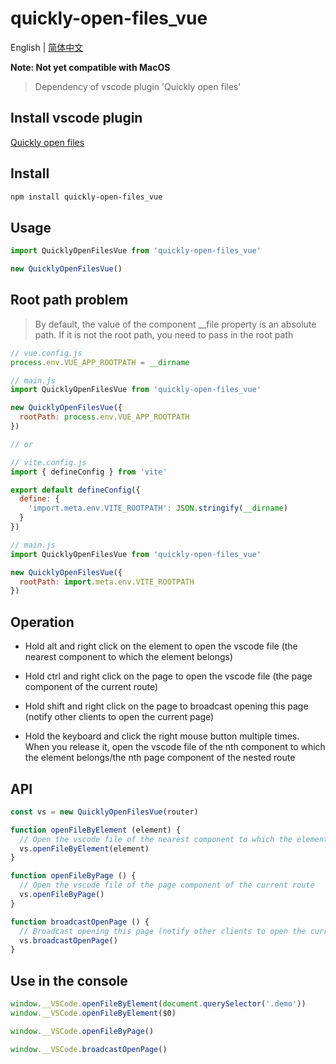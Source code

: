 # quickly-open-files_vue

English | [简体中文](./README.zh-CN.md)

**Note: Not yet compatible with MacOS**

> Dependency of vscode plugin 'Quickly open files'

## Install vscode plugin

[Quickly open files](https://marketplace.visualstudio.com/items?itemName=jian-qin.quickly-open-files)

## Install

```bash
npm install quickly-open-files_vue
```

## Usage

```javascript
import QuicklyOpenFilesVue from 'quickly-open-files_vue'

new QuicklyOpenFilesVue()
```

## Root path problem

> By default, the value of the component __file property is an absolute path. If it is not the root path, you need to pass in the root path

```javascript
// vue.config.js
process.env.VUE_APP_ROOTPATH = __dirname

// main.js
import QuicklyOpenFilesVue from 'quickly-open-files_vue'

new QuicklyOpenFilesVue({
  rootPath: process.env.VUE_APP_ROOTPATH
})

// or

// vite.config.js
import { defineConfig } from 'vite'

export default defineConfig({
  define: {
    'import.meta.env.VITE_ROOTPATH': JSON.stringify(__dirname)
  }
})

// main.js
import QuicklyOpenFilesVue from 'quickly-open-files_vue'

new QuicklyOpenFilesVue({
  rootPath: import.meta.env.VITE_ROOTPATH
})
```

## Operation

- Hold alt and right click on the element to open the vscode file (the nearest component to which the element belongs)

- Hold ctrl and right click on the page to open the vscode file (the page component of the current route)

- Hold shift and right click on the page to broadcast opening this page (notify other clients to open the current page)

- Hold the keyboard and click the right mouse button multiple times. When you release it, open the vscode file of the nth component to which the element belongs/the nth page component of the nested route

## API

```javascript
const vs = new QuicklyOpenFilesVue(router)

function openFileByElement (element) {
  // Open the vscode file of the nearest component to which the element belongs
  vs.openFileByElement(element)
}

function openFileByPage () {
  // Open the vscode file of the page component of the current route
  vs.openFileByPage()
}

function broadcastOpenPage () {
  // Broadcast opening this page (notify other clients to open the current page)
  vs.broadcastOpenPage()
}
```

## Use in the console

```javascript
window.__VSCode.openFileByElement(document.querySelector('.demo'))
window.__VSCode.openFileByElement($0)

window.__VSCode.openFileByPage()

window.__VSCode.broadcastOpenPage()
```